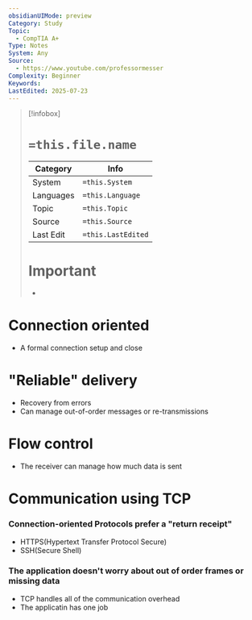 ```yaml
---
obsidianUIMode: preview
Category: Study
Topic:
  - CompTIA A+
Type: Notes
System: Any
Source:
  - https://www.youtube.com/professormesser
Complexity: Beginner
Keywords: 
LastEdited: 2025-07-23
---
```

>[!infobox]
> # `=this.file.name`
> Category |  Info |
> ---|---|
> System|`=this.System`
> Languages|`=this.Language`
> Topic|`=this.Topic`
> Source| `=this.Source`
> Last Edit|`=this.LastEdited`
> # Important
> -

# Connection oriented
- A formal connection setup and close
# "Reliable" delivery
- Recovery from errors
- Can manage out-of-order messages or re-transmissions
# Flow control
- The receiver can manage how much data is sent

# Communication using TCP
### Connection-oriented Protocols prefer a "return receipt"
- HTTPS(Hypertext Transfer Protocol Secure)
- SSH(Secure Shell)
### The application doesn't worry about out of order frames or missing data
- TCP handles all of the communication overhead
- The applicatin has one job